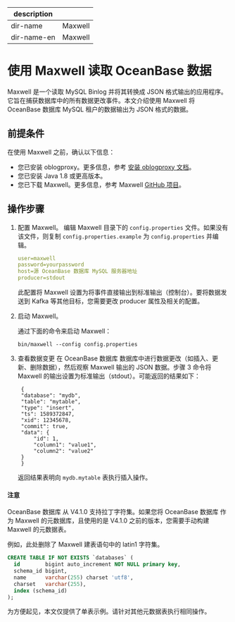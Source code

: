 |description| |
|---|---|
|dir-name|Maxwell|
|dir-name-en|Maxwell|

# 使用 Maxwell 读取 OceanBase 数据

Maxwell 是一个读取 MySQL Binlog 并将其转换成 JSON 格式输出的应用程序。它旨在捕获数据库中的所有数据更改事件。本文介绍使用 Maxwell 将 OceanBase 数据库 MySQL 租户的数据输出为 JSON 格式的数据。

## 前提条件

在使用 Maxwell 之前，确认以下信息：

- 您已安装 oblogproxy。更多信息，参考 [安装 oblogproxy 文档](https://www.oceanbase.com/docs/community-oblogproxy-doc-1000000000438540)。
- 您已安装 Java 1.8 或更高版本。
- 您已下载 Maxwell。更多信息，参考 Maxwell [GitHub 项目](https://github.com/zendesk/maxwell/releases)。

## 操作步骤

1. 配置 Maxwell。
   编辑 Maxwell 目录下的 `config.properties` 文件。如果没有该文件，则复制 `config.properties.example` 为 `config.properties` 并编辑。

    ```yml
    user=maxwell
    password=yourpassword
    host=源 OceanBase 数据库 MySQL 服务器地址
    producer=stdout
    ```

    此配置将 Maxwell 设置为将事件直接输出到标准输出（控制台）。要将数据发送到 Kafka 等其他目标，您需要更改 producer 属性及相关的配置。

2. 启动 Maxwell。

    通过下面的命令来启动 Maxwell：

    ```shell
    bin/maxwell --config config.properties
    ```

3. 查看数据变更
   在 OceanBase 数据库 数据库中进行数据更改（如插入、更新、删除数据），然后观察 Maxwell 输出的 JSON 数据。步骤 3 命令将 Maxwell 的输出设置为标准输出（stdout）。可能返回的结果如下：

   ```shell
    {
    "database": "mydb",
    "table": "mytable",
    "type": "insert",
    "ts": 1589372847,
    "xid": 12345678,
    "commit": true,
    "data": {
        "id": 1,
        "column1": "value1",
        "column2": "value2"
    }
    }
   ```  

    返回结果表明向 `mydb.mytable` 表执行插入操作。

<main id="notice" type='notice'>
<h4>注意</h4>
<p>OceanBase 数据库 从 V4.1.0 支持拉丁字符集。如果您将 OceanBase 数据库 作为 Maxwell 的元数据库，且使用的是 V4.1.0 之前的版本，您需要手动构建 Maxwell 的元数据表。</p>
</main>

例如，此处删除了 Maxwell 建表语句中的 latin1 字符集。

```sql
CREATE TABLE IF NOT EXISTS `databases` (
  id        bigint auto_increment NOT NULL primary key,
  schema_id bigint,
  name      varchar(255) charset 'utf8',
  charset   varchar(255),
  index (schema_id)
);
```

为方便起见，本文仅提供了单表示例。请针对其他元数据表执行相同操作。
